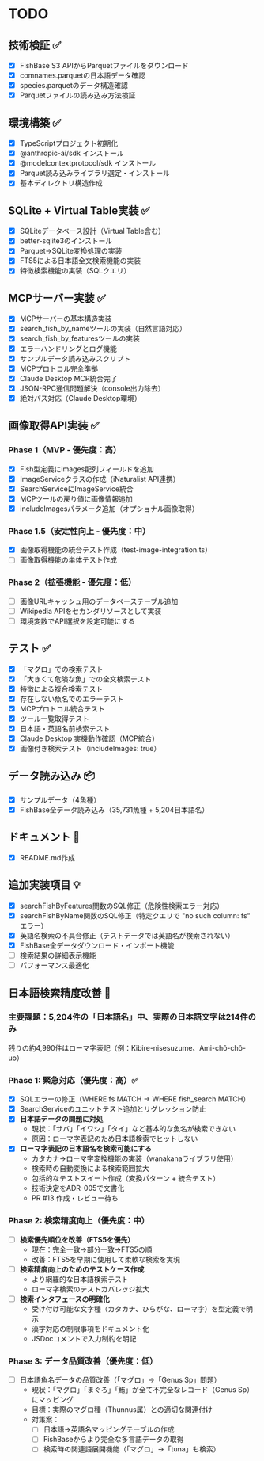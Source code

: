 # TODO

## 技術検証 ✅
- [x] FishBase S3 APIからParquetファイルをダウンロード
- [x] comnames.parquetの日本語データ確認
- [x] species.parquetのデータ構造確認
- [x] Parquetファイルの読み込み方法検証

## 環境構築 ✅
- [x] TypeScriptプロジェクト初期化
- [x] @anthropic-ai/sdk インストール
- [x] @modelcontextprotocol/sdk インストール
- [x] Parquet読み込みライブラリ選定・インストール
- [x] 基本ディレクトリ構造作成

## SQLite + Virtual Table実装 ✅
- [x] SQLiteデータベース設計（Virtual Table含む）
- [x] better-sqlite3のインストール
- [x] Parquet→SQLite変換処理の実装
- [x] FTS5による日本語全文検索機能の実装
- [x] 特徴検索機能の実装（SQLクエリ）

## MCPサーバー実装 ✅
- [x] MCPサーバーの基本構造実装
- [x] search_fish_by_nameツールの実装（自然言語対応）
- [x] search_fish_by_featuresツールの実装
- [x] エラーハンドリングとログ機能
- [x] サンプルデータ読み込みスクリプト
- [x] MCPプロトコル完全準拠
- [x] Claude Desktop MCP統合完了
- [x] JSON-RPC通信問題解決（console出力除去）
- [x] 絶対パス対応（Claude Desktop環境）

## 画像取得API実装 ✅
### Phase 1（MVP - 優先度：高）
- [x] Fish型定義にimages配列フィールドを追加
- [x] ImageServiceクラスの作成（iNaturalist API連携）
- [x] SearchServiceにImageService統合
- [x] MCPツールの戻り値に画像情報追加
- [x] includeImagesパラメータ追加（オプショナル画像取得）

### Phase 1.5（安定性向上 - 優先度：中）
- [x] 画像取得機能の統合テスト作成（test-image-integration.ts）
- [ ] 画像取得機能の単体テスト作成

### Phase 2（拡張機能 - 優先度：低）
- [ ] 画像URLキャッシュ用のデータベーステーブル追加
- [ ] Wikipedia APIをセカンダリソースとして実装
- [ ] 環境変数でAPI選択を設定可能にする

## テスト ✅
- [x] 「マグロ」での検索テスト
- [x] 「大きくて危険な魚」での全文検索テスト
- [x] 特徴による複合検索テスト
- [x] 存在しない魚名でのエラーテスト
- [x] MCPプロトコル統合テスト
- [x] ツール一覧取得テスト
- [x] 日本語・英語名前検索テスト
- [x] Claude Desktop 実機動作確認（MCP統合）
- [x] 画像付き検索テスト（includeImages: true）

## データ読み込み 📦
- [x] サンプルデータ（4魚種）
- [x] FishBase全データ読み込み（35,731魚種 + 5,204日本語名）

## ドキュメント 📝
- [x] README.md作成

## 追加実装項目 💡
- [x] searchFishByFeatures関数のSQL修正（危険性検索エラー対応）
- [x] searchFishByName関数のSQL修正（特定クエリで "no such column: fs" エラー）  
- [x] 英語名検索の不具合修正（テストデータでは英語名が検索されない）
- [x] FishBase全データダウンロード・インポート機能
- [ ] 検索結果の詳細表示機能  
- [ ] パフォーマンス最適化

## 日本語検索精度改善 🔧
### 主要課題：5,204件の「日本語名」中、実際の日本語文字は214件のみ
残りの約4,990件はローマ字表記（例：Kibire-nisesuzume、Ami-chô-chô-uo）

### Phase 1: 緊急対応（優先度：高）✅
- [x] SQLエラーの修正（WHERE fs MATCH → WHERE fish_search MATCH）
- [x] SearchServiceのユニットテスト追加とリグレッション防止
- [x] **日本語データの問題に対処**
  - 現状：「サバ」「イワシ」「タイ」など基本的な魚名が検索できない
  - 原因：ローマ字表記のため日本語検索でヒットしない
- [x] **ローマ字表記の日本語名を検索可能にする**
  - カタカナ→ローマ字変換機能の実装（wanakanaライブラリ使用）
  - 検索時の自動変換による検索範囲拡大
  - 包括的なテストスイート作成（変換パターン + 統合テスト）
  - 技術決定をADR-005で文書化
  - PR #13 作成・レビュー待ち

### Phase 2: 検索精度向上（優先度：中）
- [ ] **検索優先順位を改善（FTS5を優先）**
  - 現在：完全一致→部分一致→FTS5の順
  - 改善：FTS5を早期に使用して柔軟な検索を実現
- [ ] **検索精度向上のためのテストケース作成**
  - より網羅的な日本語検索テスト
  - ローマ字検索のテストカバレッジ拡大
- [ ] **検索インタフェースの明確化**
  - 受け付け可能な文字種（カタカナ、ひらがな、ローマ字）を型定義で明示
  - 漢字対応の制限事項をドキュメント化
  - JSDocコメントで入力制約を明記

### Phase 3: データ品質改善（優先度：低）
- [ ] 日本語魚名データの品質改善（「マグロ」→「Genus Sp」問題）
  - 現状：「マグロ」「まぐろ」「鮪」が全て不完全なレコード（Genus Sp）にマッピング
  - 目標：実際のマグロ種（Thunnus属）との適切な関連付け
  - 対策案：
    - [ ] 日本語→英語名マッピングテーブルの作成
    - [ ] FishBaseからより完全な多言語データの取得
    - [ ] 検索時の関連語展開機能（「マグロ」→「tuna」も検索）